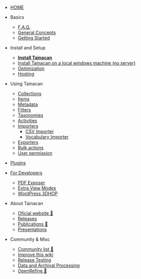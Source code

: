 * [HOME](/)
 
* Basics
    * [F.A.Q.](faq)
    * [General Concepts](general-concepts)
    * [Getting Started](/pt-br/getting-started)
* Install and Setup
    * [**Install Tainacan**](install)
    * [Install Tainacan on a local windows machine (no server)](xampp#install-tainacan-on-a-local-windows-machine-no-server)
    * [Optimization](optimization)
    * [Hosting](hosting)
* Using Tainacan
    * [Collections](collections)
    * [Items](items)
    * [Metadata](metadata)
    * [Filters](filters)
    * [Taxonomies](taxonomies)
    * [Activities](activities)
    * [Importers](importers)
        * [CSV Importer](/dev/csv-importer.md)
    	* [Vocabulary Importer](/dev/vocabulary-importer.md)
    * [Exporters](exporters)
    * [Bulk actions](bulk-actions)
    * [User permission](users)
* [Plugins](/plugins)
* [For Developers](/dev/)
    * [PDF Exposer](/plugin-pdf-exposer)
    * [Extra View Modes](/plugin-extra-view-modes)
    * [WordPress 3DHOP](/plugin-3d-hop)
* About Tainacan
    * [Oficial website :link:](https://tainacan.org/ ':ignore')
    * [Releases](/releases)
    * [Publications :link:](http://pesquisa.medialab.ufg.br/artigos/ ':ignore')
    * [Presentations](/presentations)
* Community & Misc
    * [Community list :link:](https://lists.riseup.net/www/subscribe/tainacan ':ignore')
    * [Improve this wiki](CONTRIBUTING)
	* [Release Testing](/release-testing.md) 
    * [Data and Archival Processing](data-processing)
    * [OpenRefine :link:](http://openrefine.org/ ':ignore')
 
